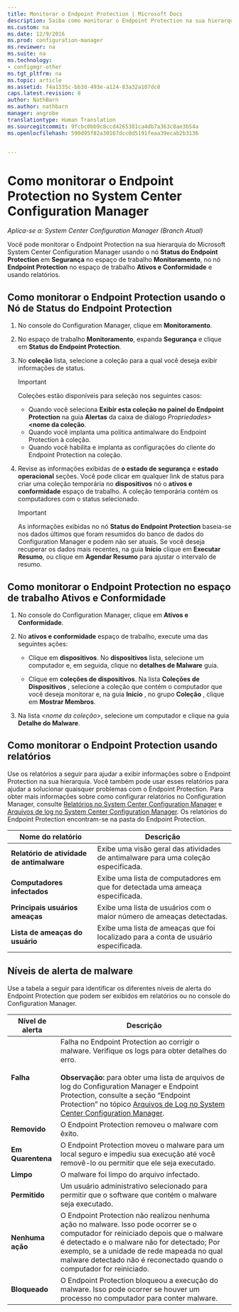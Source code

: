 ```yaml
---
title: Monitorar o Endpoint Protection | Microsoft Docs
description: Saiba como monitorar o Endpoint Protection na sua hierarquia do System Center Configuration Manager.
ms.custom: na
ms.date: 12/9/2016
ms.prod: configuration-manager
ms.reviewer: na
ms.suite: na
ms.technology:
- configmgr-other
ms.tgt_pltfrm: na
ms.topic: article
ms.assetid: f4a1335c-bb3d-493e-a124-83a32a107dc8
caps.latest.revision: 8
author: NathBarn
ms.author: nathbarn
manager: angrobe
translationtype: Human Translation
ms.sourcegitcommit: 9fcbc0bb9c8ccd4265381ca4db7a363c8ae3b54a
ms.openlocfilehash: 590d95f82a30167dcc0d5191feaa39ecab2b3136


---
```

# <a name="how-to-monitor-endpoint-protection-in-system-center-configuration-manager"></a>Como monitorar o Endpoint Protection no System Center Configuration Manager

*Aplica-se a: System Center Configuration Manager (Branch Atual)*

Você pode monitorar o Endpoint Protection na sua hierarquia do Microsoft System Center Configuration Manager usando o nó **Status do Endpoint Protection** em **Segurança** no espaço de trabalho **Monitoramento**, no nó **Endpoint Protection** no espaço de trabalho **Ativos e Conformidade** e usando relatórios.  

##  <a name="a-namebkmk1a-how-to-monitor-endpoint-protection-by-using-the-endpoint-protection-status-node"></a><a name="BKMK_1"></a> Como monitorar o Endpoint Protection usando o Nó de Status do Endpoint Protection  

1.  No console do Configuration Manager, clique em **Monitoramento**.  

2.  No espaço de trabalho **Monitoramento**, expanda **Segurança** e clique em **Status do Endpoint Protection**.  

3.  No **coleção** lista, selecione a coleção para a qual você deseja exibir informações de status.  

    > [!IMPORTANT]  
    >  Coleções estão disponíveis para seleção nos seguintes casos:  
    >   
    >  -   Quando você seleciona **Exibir esta coleção no painel do Endpoint Protection** na guia **Alertas** da caixa de diálogo *Propriedades\>***<nome da coleção**.  
    > -   Quando você implanta uma política antimalware do Endpoint Protection à coleção.  
    > -   Quando você habilita e implanta as configurações do cliente do Endpoint Protection na coleção.  

4.  Revise as informações exibidas de **o estado de segurança** e **estado operacional** seções. Você pode clicar em qualquer link de status para criar uma coleção temporária no **dispositivos** nó o **ativos e conformidade** espaço de trabalho. A coleção temporária contém os computadores com o status selecionado.  

    > [!IMPORTANT]  
    >  As informações exibidas no nó **Status do Endpoint Protection** baseia-se nos dados últimos que foram resumidos do banco de dados do Configuration Manager e podem não ser atuais. Se você deseja recuperar os dados mais recentes, na guia **Início** clique em **Executar Resumo**, ou clique em **Agendar Resumo** para ajustar o intervalo de resumo.  

##  <a name="a-namebkmk2a-how-to-monitor-endpoint-protection-in-the-assets-and-compliance-workspace"></a><a name="BKMK_2"></a> Como monitorar o Endpoint Protection no espaço de trabalho Ativos e Conformidade  

1.  No console do Configuration Manager, clique em **Ativos e Conformidade**.  

2.  No **ativos e conformidade** espaço de trabalho, execute uma das seguintes ações:  

    -   Clique em **dispositivos**. No **dispositivos** lista, selecione um computador e, em seguida, clique no **detalhes de Malware** guia.  

    -   Clique em **coleções de dispositivos**. Na lista **Coleções de Dispositivos** , selecione a coleção que contém o computador que você deseja monitorar e, na guia **Início** , no grupo **Coleção** , clique em **Mostrar Membros**.  

3.  Na lista *<nome da coleção\>*, selecione um computador e clique na guia **Detalhe do Malware**.  

##  <a name="a-namebkmk3a-how-to-monitor-endpoint-protection-by-using-reports"></a><a name="BKMK_3"></a> Como monitorar o Endpoint Protection usando relatórios  
 Use os relatórios a seguir para ajudar a exibir informações sobre o Endpoint Protection na sua hierarquia. Você também pode usar esses relatórios para ajudar a solucionar quaisquer problemas com o Endpoint Protection. Para obter mais informações sobre como configurar relatórios no Configuration Manager, consulte [Relatórios no System Center Configuration Manager](../../core/servers/manage/reporting.md) e [Arquivos de log no System Center Configuration Manager](../../core/plan-design/hierarchy/log-files.md). Os relatórios do Endpoint Protection encontram-se na pasta do Endpoint Protection.  

|Nome do relatório|Descrição|  
|-----------------|-----------------|  
|**Relatório de atividade de antimalware**|Exibe uma visão geral das atividades de antimalware para uma coleção especificada.|  
|**Computadores infectados**|Exibe uma lista de computadores em que for detectada uma ameaça especificada.|  
|**Principais usuários ameaças**|Exibe uma lista de usuários com o maior número de ameaças detectadas.|  
|**Lista de ameaças do usuário**|Exibe uma lista de ameaças que foi localizado para a conta de usuário especificada.|  

## <a name="malware-alert-levels"></a>Níveis de alerta de malware  
 Use a tabela a seguir para identificar os diferentes níveis de alerta do Endpoint Protection que podem ser exibidos em relatórios ou no console do Configuration Manager.  

|Nível de alerta|Descrição|  
|-----------------|-----------------|  
|**Falha**|Falha no Endpoint Protection ao corrigir o malware. Verifique os logs para obter detalhes do erro.<br /><br /> **Observação:** para obter uma lista de arquivos de log do Configuration Manager e Endpoint Protection, consulte a seção “Endpoint Protection” no tópico [Arquivos de Log no System Center Configuration Manager](../../core/plan-design/hierarchy/log-files.md).|  
|**Removido**|O Endpoint Protection removeu o malware com êxito.|  
|**Em Quarentena**|O Endpoint Protection moveu o malware para um local seguro e impediu sua execução até você removê-lo ou permitir que ele seja executado.|  
|**Limpo**|O malware foi limpo do arquivo infectado.|  
|**Permitido**|Um usuário administrativo selecionado para permitir que o software que contém o malware seja executado.|  
|**Nenhuma ação**|O Endpoint Protection não realizou nenhuma ação no malware. Isso pode ocorrer se o computador for reiniciado depois que o malware é detectado e o malware não for detectado; Por exemplo, se a unidade de rede mapeada no qual malware detectado não é reconectado quando o computador for reiniciado.|  
|**Bloqueado**|O Endpoint Protection bloqueou a execução do malware. Isso pode ocorrer se houver um processo no computador para conter malware.|



<!--HONumber=Dec16_HO3-->


